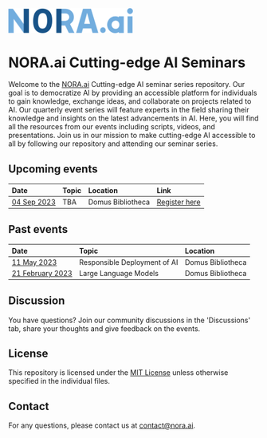 <img src='nora_logo.png' width='250'>

# NORA.ai Cutting-edge AI Seminars

Welcome to the [NORA.ai](https://nora.ai) Cutting-edge AI seminar series repository. Our goal is to democratize AI by providing an accessible platform for individuals to gain knowledge, exchange ideas, and collaborate on projects related to AI. Our quarterly event series will feature experts in the field sharing their knowledge and insights on the latest advancements in AI. Here, you will find all the resources from our events including scripts, videos, and presentations. Join us in our mission to make cutting-edge AI accessible to all by following our repository and attending our seminar series.

## Upcoming events

| Date | Topic | Location | Link |
|:--------------|:------|:--------|:--------|
| [04 Sep 2023]() | TBA | Domus Bibliotheca | [Register here](https://www.nora.ai/events/cuttingedgeai.html) |

## Past events

| Date | Topic | Location | 
|:--------------|:------|:--------|
| [11 May 2023](https://github.com/NORA-Norwegian-AI-Research-Consortium/NORA.ai-CuttingEdgeAI-Seminars/tree/main/11%20May%2023%20-%20Seminar%202%3A%20Responsible%20Deployment%20of%20AI) | Responsible Deployment of AI | Domus Bibliotheca | 
| [21 February 2023](https://github.com/NORA-Norwegian-AI-Research-Consortium/Cutting-edge-AI-Events/blob/main/21%20Feb%2023%20-%20Seminar%201%3A%20Large%20Language%20Models/) | Large Language Models | Domus Bibliotheca | 

## Discussion

You have questions? Join our community discussions in the 'Discussions' tab, share your thoughts and give feedback on the events.

## License

This repository is licensed under the [MIT License](LICENSE) unless otherwise specified in the individual files.

## Contact

For any questions, please contact us at contact@nora.ai.